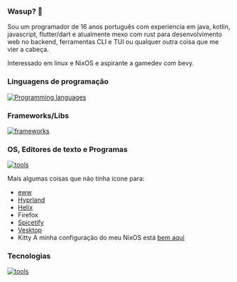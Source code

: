 ### Wasup? 👋

Sou um programador de 16 anos português com experiencia em java, kotlin, javascript, flutter/dart e atualmente mexo com rust para desenvolvimento web no backend, ferramentas CLI e TUI ou qualquer outra coisa que me vier a cabeça.

Interessado em linux e NixOS e aspirante a gamedev com bevy.

### Linguagens de programação

[![Programming languages](https://skillicons.dev/icons?i=c,css,dart,flutter,html,java,js,kotlin,nix,nodejs,ts)](https://skillicons.dev)

### Frameworks/Libs

[![frameworks](https://skillicons.dev/icons?i=actix,cmake,cypress,flutter,svelte,tailwind,bevy,nextjs,astro)](https://skillicons.dev)

### OS, Editores de texto e Programas

[![tools](https://skillicons.dev/icons?i=linux,nix,neovim,vscode,discord)](https://skillicons.dev)

Mais algumas coisas que não tinha icone para:

- [eww](/elkowar/eww)
- [Hyprland](https://hyprland.org)
- [Helix](https://helix-editor.org)
- Firefox
- [Spicetify](https://spicetify.app/)
- [Vesktop](/Vencord/Vesktop)
- Kitty
A minha configuração do meu NixOS está [bem aqui](/coffee-is-power/nix-configuration)
### Tecnologias

[![tools](https://skillicons.dev/icons?i=cypress,git,github,idea,mysql,pnpm,postgres,redis,sentry,wasm,mongodb,githubactions)](https://skillicons.dev)
